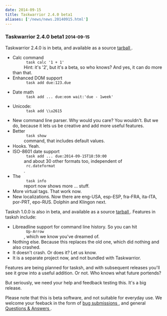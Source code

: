 ```yaml
---
date: 2014-09-15
title: Taskwarrior 2.4.0 beta1
aliases: ['/news/news.20140915.html']
---
```

<div class="col-md-8 main">
 <div class="row">
  <h3>
   Taskwarrior 2.4.0 beta1
   <small>
    2014-09-15
   </small>
  </h3>
  <p>
   Taskwarrior 2.4.0 is in beta, and available as a source
   <a href="/download/task-latest.tar.gz">
    tarball
   </a>
   .
   <ul>
    <li>
     Calc command
     <code>
      task calc '1 + 1'
     </code>
     Hint: it's '2', but
                it's a beta, so who knows? And yes, it can do more than that.
    </li>
    <li>
     Enhanced DOM support
     <code>
      task add due:123.due
     </code>
    </li>
    <li>
     Date math
     <code>
      task add ... due:eom wait:'due - 1week'
     </code>
    </li>
    <li>
     Unicode:
     <code>
      task add \\u2615
     </code>
    </li>
    <li>
     New command line parser. Why would you care? You wouldn't. But
                we do, because it lets us be creative and add more useful features.
    </li>
    <li>
     Better
     <code>
      task show
     </code>
     command, that includes default values.
    </li>
    <li>
     Hooks. Yeah.
    </li>
    <li>
     ISO-8601 date support
     <code>
      task add ... due:2014-09-15T18:59:00
     </code>
     and about 30 other formats too, independent of
     <code>
      rc.dateformat
     </code>
     .
    </li>
    <li>
     The
     <code>
      task info
     </code>
     report now shows more ... stuff.
    </li>
    <li>
     More virtual tags.  That work now.
    </li>
    <li>
     New localizations.  Now there are eng-USA, esp-ESP, fra-FRA,
                ita-ITA, por-PRT, epo-RUS.  Dolphin and Klingon next.
    </li>
   </ul>
  </p>
  <p>
   Tasksh 1.0.0 is also in beta, and available as a source
   <a href="/download/tasksh-latest.tar.gz">
    tarball
   </a>
   .
            Features in tasksh include:
   <ul>
    <li>
     Libreadline support for command line history.  So you can hit
     <code>
      Up-Arrow
     </code>
     , which we know you've dreamed of.
    </li>
    <li>
     Nothing else. Because this replaces the old one, which did nothing and also crashed.
    </li>
    <li>
     It doesn't crash.  Or does it?  Let us know.
    </li>
    <li>
     It is a separate project now, and not bundled with Taskwarrior.
    </li>
   </ul>
   Features are being planned for tasksh, and with subsequent releases
            you'll see it grow into a useful addition. Or not. Who knows what
            future portends?
  </p>
  <p>
   But seriously, we need your help and feedback testing this.  It's a
            big release.
  </p>
  <p>
   Please note that this is beta software, and not suitable for
            everyday use.  We welcome your feeback in the form of
   <a href="https://bug.tasktools.org">
    bug submissions
   </a>
   ,
            and general
   <a href="https://answers.tasktools.org">
    Questions &amp; Answers
   </a>
   .
  </p>
 </div>
</div>

